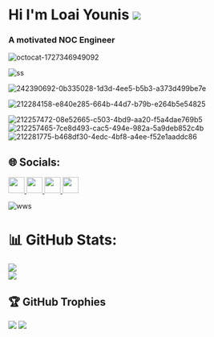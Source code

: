 # Hi I'm Loai Younis ![](https://user-images.githubusercontent.com/18350557/176309783-0785949b-9127-417c-8b55-ab5a4333674e.gif) 
### A motivated NOC Engineer
![octocat-1727346949092](https://github.com/user-attachments/assets/67a1678e-97b3-4d7e-a581-8681bf6c07be)


![ss](https://github.com/user-attachments/assets/ff2a9cd7-5a8d-4a47-ae09-7d448df1b56d)

![242390692-0b335028-1d3d-4ee5-b5b3-a373d499be7e](https://github.com/user-attachments/assets/0e2af886-af95-4cdd-bbf9-b0c19b492a35)

![212284158-e840e285-664b-44d7-b79b-e264b5e54825](https://github.com/user-attachments/assets/74fd1d5d-9181-43eb-85c0-b5867a8258a7)

![212257472-08e52665-c503-4bd9-aa20-f5a4dae769b5](https://github.com/user-attachments/assets/6f723369-3b2e-4636-9942-af04e105e6f5)
![212257465-7ce8d493-cac5-494e-982a-5a9deb852c4b](https://github.com/user-attachments/assets/722d0d49-ee52-442b-a328-b1b5f7f5a7a7)
![212281775-b468df30-4edc-4bf8-a4ee-f52e1aaddc86](https://github.com/user-attachments/assets/38f254ee-d29d-4121-9127-0f6ddc3a8beb)


## 🌐 Socials:
<p align="left"> <a href="https://www.facebook.com/LoayzYounis/" target="_blank" rel="noreferrer"> <picture> <source media="(prefers-color-scheme: dark)" srcset="https://raw.githubusercontent.com/danielcranney/readme-generator/main/public/icons/socials/facebook-dark.svg" /> <source media="(prefers-color-scheme: light)" srcset="https://raw.githubusercontent.com/danielcranney/readme-generator/main/public/icons/socials/facebook.svg" /> <img src="https://raw.githubusercontent.com/danielcranney/readme-generator/main/public/icons/socials/facebook.svg" width="32" height="32" /> </picture> </a> <a href="https://www.github.com/loaiyounis" target="_blank" rel="noreferrer"> <picture> <source media="(prefers-color-scheme: dark)" srcset="https://raw.githubusercontent.com/danielcranney/readme-generator/main/public/icons/socials/github-dark.svg" /> <source media="(prefers-color-scheme: light)" srcset="https://raw.githubusercontent.com/danielcranney/readme-generator/main/public/icons/socials/github.svg" /> <img src="https://raw.githubusercontent.com/danielcranney/readme-generator/main/public/icons/socials/github.svg" width="32" height="32" /> </picture> </a> <a href="http://www.instagram.com/loay_younis" target="_blank" rel="noreferrer"> <picture> <source media="(prefers-color-scheme: dark)" srcset="https://raw.githubusercontent.com/danielcranney/readme-generator/main/public/icons/socials/instagram-dark.svg" /> <source media="(prefers-color-scheme: light)" srcset="https://raw.githubusercontent.com/danielcranney/readme-generator/main/public/icons/socials/instagram.svg" /> <img src="https://raw.githubusercontent.com/danielcranney/readme-generator/main/public/icons/socials/instagram.svg" width="32" height="32" /> </picture> </a> <a href="https://www.linkedin.com/in/lzy221/" target="_blank" rel="noreferrer"> <picture> <source media="(prefers-color-scheme: dark)" srcset="https://raw.githubusercontent.com/danielcranney/readme-generator/main/public/icons/socials/linkedin-dark.svg" /> <source media="(prefers-color-scheme: light)" srcset="https://raw.githubusercontent.com/danielcranney/readme-generator/main/public/icons/socials/linkedin.svg" /> <img src="https://raw.githubusercontent.com/danielcranney/readme-generator/main/public/icons/socials/linkedin.svg" width="32" height="32" /> </picture> </a></p>




![wws](https://github.com/user-attachments/assets/97cdc13e-88bc-4d1e-8638-f198b4c49815)
# 📊 GitHub Stats:
![](https://github-readme-stats.vercel.app/api?username=Loaiyounis&theme=dark&hide_border=false&include_all_commits=false&count_private=false)<br/>
![](https://github-readme-streak-stats.herokuapp.com/?user=Loaiyounis&theme=dark&hide_border=false)<br/>


## 🏆 GitHub Trophies
![](https://github-profile-trophy.vercel.app/?username=Loaiyounis&theme=radical&no-frame=false&no-bg=true&margin-w=4)
<a href="https://www.github.com/loaiyounis" target="_blank" rel="noreferrer"><img
src="https://img.shields.io/github/followers/loaiyounis?logo=github&style=for-the-badge&color=facc15&labelColor=1c1917" /></a>
